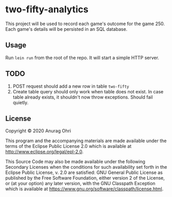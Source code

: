 # two-fifty-analytics

This project will be used to record each game's outcome for the game 250. Each game's details will be persisted in an SQL database.

## Usage

Run `lein run` from the root of the repo. It will start a simple HTTP server.

## TODO
1. POST request should add a new row in table `two-fifty`
2. Create table query should only work when table does not exist. In case table already exists, it shouldn't now throw exceptions. Should fail quietly.

## License

Copyright © 2020 Anurag Ohri

This program and the accompanying materials are made available under the
terms of the Eclipse Public License 2.0 which is available at
http://www.eclipse.org/legal/epl-2.0.

This Source Code may also be made available under the following Secondary
Licenses when the conditions for such availability set forth in the Eclipse
Public License, v. 2.0 are satisfied: GNU General Public License as published by
the Free Software Foundation, either version 2 of the License, or (at your
option) any later version, with the GNU Classpath Exception which is available
at https://www.gnu.org/software/classpath/license.html.
